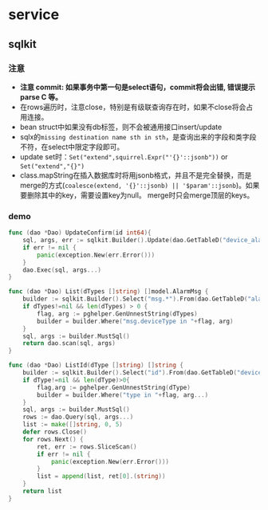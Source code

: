 # service

## sqlkit

### 注意

- **注意 commit: 如果事务中第一句是select语句，commit将会出错, 错误提示 parse C 等。**
- 在rows遍历时，注意close，特别是有级联查询存在时，如果不close将会占用连接。
- bean struct中如果没有db标签，则不会被通用接口insert/update
- sqlx的`missing destination name sth in sth`，是查询出来的字段和类字段不符，在select中限定字段即可。
- update set时：`Set("extend",squirrel.Expr("'{}'::jsonb"))` or `Set("extend","{}")`
- class.mapString在插入数据库时将用jsonb格式，并且不是完全替换，而是merge的方式(```coalesce(extend, '{}'::jsonb) || '$param'::jsonb```)。如果要删除其中的key，需要设置key为null。 merge时只会merge顶层的keys。

### demo
```go
func (dao *Dao) UpdateConfirm(id int64){
	sql, args, err := sqlkit.Builder().Update(dao.GetTableD("device_alarm_record")).Set("extend",squirrel.Expr("jsonb_set(extend, '{confirm}','true',true)")).Where("id=?",id).ToSql()
	if err != nil {
		panic(exception.New(err.Error()))
	}
	dao.Exec(sql, args...)
}

func (dao *Dao) List(dTypes []string) []model.AlarmMsg {
	builder := sqlkit.Builder().Select("msg.*").From(dao.GetTableD("alarm_msg msg") + dao.GetTableD("device_type_info info")).Where("msg.deviceType=info.id").OrderBy("msg.deviceType, msg.id")
	if dTypes!=nil && len(dTypes) > 0 {
		flag, arg := pghelper.GenUnnestString(dTypes)
		builder = builder.Where("msg.deviceType in "+flag, arg)
	}
	sql, args := builder.MustSql()
	return dao.scan(sql, args)
}

func (dao *Dao) ListId(dType []string) []string {
	builder := sqlkit.Builder().Select("id").From(dao.GetTableD("device")).Where("off=?", false).OrderBy("id")
	if dType!=nil && len(dType)>0{
		flag,arg := pghelper.GenUnnestString(dType)
		builder = builder.Where("type in "+flag, arg...)
	}
	sql, args := builder.MustSql()
	rows := dao.Query(sql, args...)
	list := make([]string, 0, 5)
	defer rows.Close()
	for rows.Next() {
		ret, err := rows.SliceScan()
		if err != nil {
			panic(exception.New(err.Error()))
		}
		list = append(list, ret[0].(string))
	}
	return list
}
```
